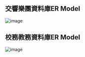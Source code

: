 ## 交響樂團資料庫ER Model
![image](https://github.com/alicejimmy/Bioinformatics-and-Medical-Databases-HW/assets/71706978/db74c0e1-b67c-4c85-ba42-5ea4166b868f)

## 校務教務資料庫ER Model
![image](https://github.com/alicejimmy/Bioinformatics-and-Medical-Databases-HW/assets/71706978/954105ae-8324-4c32-9641-de4baf7dc1b6)
